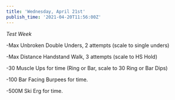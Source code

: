```yaml
---
title: 'Wednesday, April 21st'
publish_time: '2021-04-20T11:56:00Z'
---
```


*Test Week*

-Max Unbroken Double Unders, 2 attempts (scale to single unders)

-Max Distance Handstand Walk, 3 attempts (scale to HS Hold)

-30 Muscle Ups for time (Ring or Bar, scale to 30 Ring or Bar Dips)

-100 Bar Facing Burpees for time.

-500M Ski Erg for time.
